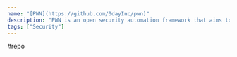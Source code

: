 ```yaml
---
name: "[PWN](https://github.com/0dayInc/pwn)"
description: "PWN is an open security automation framework that aims to stand on the shoulders of security giants, promoting trust and innovation."
tags: ["Security"]
---
```

#repo